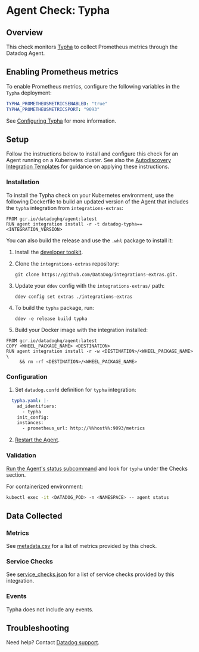# Agent Check: Typha

## Overview

This check monitors [Typha][1] to collect Prometheus metrics through the Datadog Agent.

## Enabling Prometheus metrics

To enable Prometheus metrics, configure the following variables in the `Typha` deployment:

```yaml
TYPHA_PROMETHEUSMETRICSENABLED: "true"
TYPHA_PROMETHEUSMETRICSPORT: "9093"
```

See [Configuring Typha][2] for more information.

## Setup

Follow the instructions below to install and configure this check for an Agent running on a Kubernetes cluster. See also the [Autodiscovery Integration Templates][3] for guidance on applying these instructions.

### Installation

To install the Typha check on your Kubernetes environment, use the following Dockerfile to build an updated version of the Agent that includes the `typha` integration from `integrations-extras`:

```
FROM gcr.io/datadoghq/agent:latest
RUN agent integration install -r -t datadog-typha==<INTEGRATION_VERSION>
```

You can also build the release and use the `.whl` package to install it:

1. Install the [developer toolkit][4].
2. Clone the `integrations-extras` repository:

   ```shell
   git clone https://github.com/DataDog/integrations-extras.git.
   ```

3. Update your `ddev` config with the `integrations-extras/` path:

   ```shell
   ddev config set extras ./integrations-extras
   ```

4. To build the `typha` package, run:

   ```shell
   ddev -e release build typha
   ```
5. Build your Docker image with the integration installed:

```
FROM gcr.io/datadoghq/agent:latest
COPY <WHEEL_PACKAGE_NAME> <DESTINATION>
RUN agent integration install -r -w <DESTINATION>/<WHEEL_PACKAGE_NAME> \
     && rm -rf <DESTINATION>/<WHEEL_PACKAGE_NAME>
```

### Configuration

1. Set `datadog.confd` definition for `typha` integration:

```yaml
  typha.yaml: |-
    ad_identifiers:
      - typha
    init_config:
    instances:
      - prometheus_url: http://%%host%%:9093/metrics
```

2. [Restart the Agent][6].

### Validation

[Run the Agent's status subcommand][5] and look for `typha` under the Checks section.

For containerized environment:

```sh
kubectl exec -it <DATADOG_POD> -n <NAMESPACE> -- agent status
```

## Data Collected

### Metrics

See [metadata.csv][7] for a list of metrics provided by this check.

### Service Checks

See [service_checks.json][8] for a list of service checks provided by this integration.

### Events

Typha does not include any events.

## Troubleshooting

Need help? Contact [Datadog support][9].

[1]: https://docs.tigera.io/calico/latest/reference/typha/
[2]: https://docs.tigera.io/calico/latest/reference/typha/configuration#general-configuration
[3]: https://docs.datadoghq.com/agent/kubernetes/integrations/
[4]: https://docs.datadoghq.com/developers/integrations/python
[5]: https://docs.datadoghq.com/agent/guide/agent-commands/#agent-status-and-information
[6]: https://docs.datadoghq.com/agent/guide/agent-commands/#start-stop-and-restart-the-agent
[7]: https://github.com/DataDog/integrations-extras/blob/master/typha/metadata.csv
[8]: https://github.com/DataDog/integrations-extras/blob/master/typha/assets/service_checks.json
[9]: https://docs.datadoghq.com/help/
